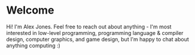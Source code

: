 # Welcome

Hi! I'm Alex Jones. Feel free to reach out about anything - I'm most interested in low-level programming, programming language & compiler design, computer graphics, and game design, but I'm happy to chat about anything computing :)
